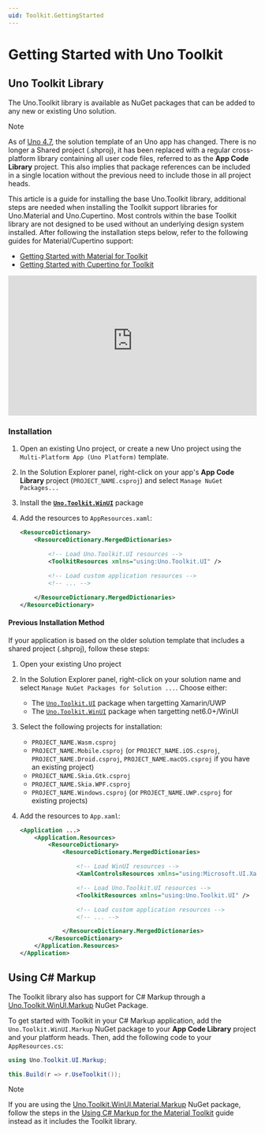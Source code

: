 ```yaml
---
uid: Toolkit.GettingStarted
---
```

# Getting Started with Uno Toolkit

## Uno Toolkit Library

The Uno.Toolkit library is available as NuGet packages that can be added to any new or existing Uno solution.

> [!NOTE]
> As of [Uno 4.7](https://platform.uno/blog/uno-platform-4-7-new-project-template-performance-improvements-and-more/), the solution template of an Uno app has changed. There is no longer a Shared project (.shproj), it has been replaced with a regular cross-platform library containing all user code files, referred to as the **App Code Library** project. This also implies that package references can be included in a single location without the previous need to include those in all project heads.

This article is a guide for installing the base Uno.Toolkit library, additional steps are needed when installing the Toolkit support libraries for Uno.Material and Uno.Cupertino. Most controls within the base Toolkit library are not designed to be used without an underlying design system installed. After following the installation steps below, refer to the following guides for Material/Cupertino support:

- [Getting Started with Material for Toolkit](./material-getting-started.md)
- [Getting Started with Cupertino for Toolkit](./cupertino-getting-started.md)

<div style="position: relative; width: 100%; padding-bottom: 56.25%;">
    <iframe
        src="https://www.youtube-nocookie.com/embed/sDmyWJaQp4Q"
        title="YouTube video player"
        frameborder="0"
        allow="accelerometer; autoplay; clipboard-write; encrypted-media; gyroscope; picture-in-picture; web-share"
        allowfullscreen
        style="position: absolute; top: 0; left: 0; width: 100%; height: 100%;">
    </iframe>
</div>

### Installation

1. Open an existing Uno project, or create a new Uno project using the `Multi-Platform App (Uno Platform)` template.
2. In the Solution Explorer panel, right-click on your app's **App Code Library** project (`PROJECT_NAME.csproj`) and select `Manage NuGet Packages...`
3. Install the [**`Uno.Toolkit.WinUI`**](https://www.nuget.org/packages/Uno.Toolkit.WinUI.Material) package
4. Add the resources to `AppResources.xaml`:

    ```xml
    <ResourceDictionary>
        <ResourceDictionary.MergedDictionaries>

            <!-- Load Uno.Toolkit.UI resources -->
            <ToolkitResources xmlns="using:Uno.Toolkit.UI" />

            <!-- Load custom application resources -->
            <!-- ... -->

        </ResourceDictionary.MergedDictionaries>
    </ResourceDictionary>
    ```

#### Previous Installation Method

If your application is based on the older solution template that includes a shared project (.shproj), follow these steps:

1. Open your existing Uno project
2. In the Solution Explorer panel, right-click on your solution name and select `Manage NuGet Packages for Solution ...`. Choose either:
    - The [`Uno.Toolkit.UI`](https://www.nuget.org/packages/Uno.Material/) package when targetting Xamarin/UWP
    - The [`Uno.Toolkit.WinUI`](https://www.nuget.org/packages/Uno.Material.WinUI) package when targetting net6.0+/WinUI

3. Select the following projects for installation:
    - `PROJECT_NAME.Wasm.csproj`
    - `PROJECT_NAME.Mobile.csproj` (or `PROJECT_NAME.iOS.csproj`, `PROJECT_NAME.Droid.csproj`, `PROJECT_NAME.macOS.csproj` if you have an existing project)
    - `PROJECT_NAME.Skia.Gtk.csproj`
    - `PROJECT_NAME.Skia.WPF.csproj`
    - `PROJECT_NAME.Windows.csproj` (or `PROJECT_NAME.UWP.csproj` for existing projects)
4. Add the resources to `App.xaml`:

    ```xml
    <Application ...>
        <Application.Resources>
            <ResourceDictionary>
                <ResourceDictionary.MergedDictionaries>

                    <!-- Load WinUI resources -->
                    <XamlControlsResources xmlns="using:Microsoft.UI.Xaml.Controls" />

                    <!-- Load Uno.Toolkit.UI resources -->
                    <ToolkitResources xmlns="using:Uno.Toolkit.UI" />

                    <!-- Load custom application resources -->
                    <!-- ... -->

                </ResourceDictionary.MergedDictionaries>
            </ResourceDictionary>
        </Application.Resources>
    </Application>
    ```

## Using C# Markup

The Toolkit library also has support for C# Markup through a [Uno.Toolkit.WinUI.Markup](https://www.nuget.org/packages/Uno.Toolkit.WinUI.Markup) NuGet Package.

To get started with Toolkit in your C# Markup application, add the `Uno.Toolkit.WinUI.Markup` NuGet package to your **App Code Library** project and your platform heads.
Then, add the following code to your `AppResources.cs`:

```csharp
using Uno.Toolkit.UI.Markup;

this.Build(r => r.UseToolkit());
```

> [!NOTE]
> If you are using the [Uno.Toolkit.WinUI.Material.Markup](https://www.nuget.org/packages/Uno.Toolkit.WinUI.Material.Markup) NuGet package, follow the steps in the [Using C# Markup for the Material Toolkit](./material-getting-started.md#using-c-markup) guide instead as it includes the Toolkit library.
